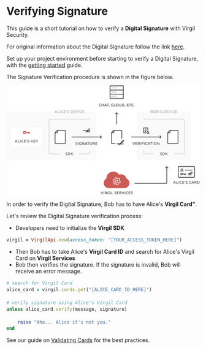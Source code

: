 # Verifying Signature

This guide is a short tutorial on how to verify a **Digital Signature** with Virgil Security.

For original information about the Digital Signature follow the link [here](https://github.com/VirgilSecurity/virgil/blob/wiki/wiki/glossary.md#digital-signature).

Set up your project environment before starting to verify a Digital Signature, with the [getting started](/docs/guides/configuration/client-configuration.md) guide.

The Signature Verification procedure is shown in the figure below.


![Virgil Signature Intro](/docs/img/Signature_introduction.png "Verify Signature")

In order to verify the Digital Signature, Bob has to have Alice's **Virgil Card"**.

Let's review the Digital Signature verification process:

- Developers need to initialize the **Virgil SDK**

```ruby
virgil = VirgilApi.new(access_token: "[YOUR_ACCESS_TOKEN_HERE]")
```

- Then Bob has to take Alice's **Virgil Card ID** and search for Alice's Virgil Card on **Virgil Services**
- Bob then verifies the signature. If the signature is invalid, Bob will receive an error message.

```ruby
# search for Virgil Card
alice_card = virgil.cards.get("[ALICE_CARD_ID_HERE]")

# verify signature using Alice's Virgil Card
unless alice_card.verify(message, signature)

    raise "Aha... Alice it's not you."
end
```

See our guide on [Validating Cards](/docs/guides/virgil-card/validating-card.md) for the best practices.
